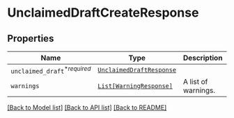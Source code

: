 # UnclaimedDraftCreateResponse



## Properties
Name | Type | Description | Notes
------------ | ------------- | ------------- | -------------
| `unclaimed_draft`<sup>*_required_</sup> | [```UnclaimedDraftResponse```](UnclaimedDraftResponse.md) |    |  |
| `warnings` | [```List[WarningResponse]```](WarningResponse.md) |  A list of warnings.  |  |

[[Back to Model list]](../README.md#documentation-for-models) [[Back to API list]](../README.md#documentation-for-api-endpoints) [[Back to README]](../README.md)

